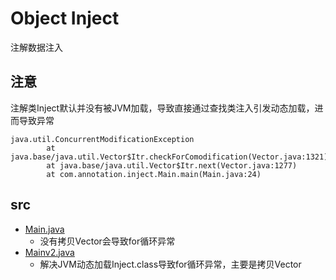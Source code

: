 # Object Inject

注解数据注入

## 注意

注解类Inject默认并没有被JVM加载，导致直接通过查找类注入引发动态加载，进而导致异常

```
java.util.ConcurrentModificationException
        at java.base/java.util.Vector$Itr.checkForComodification(Vector.java:1321)
        at java.base/java.util.Vector$Itr.next(Vector.java:1277)
        at com.annotation.inject.Main.main(Main.java:24)
```

## src

* [Main.java](/src/com/annotation/inject/Main.java)
  * 没有拷贝Vector会导致for循环异常
* [Mainv2.java](/src/com/annotation/inject/Mainv2.java)
  * 解决JVM动态加载Inject.class导致for循环异常，主要是拷贝Vector
